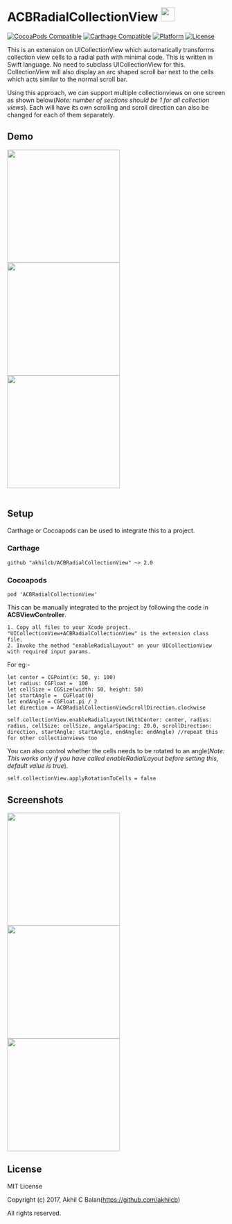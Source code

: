 # ACBRadialCollectionView <kbd><img src="/ACBRadialCollectionView/Assets.xcassets/AppIcon.appiconset/Icon-App-29x29@2x.png?raw=true" width="32"></kbd>

[![CocoaPods Compatible](https://img.shields.io/cocoapods/v/ACBRadialCollectionView.svg)](https://img.shields.io/cocoapods/v/ACBRadialCollectionView.svg)
[![Carthage Compatible](https://img.shields.io/badge/Carthage-compatible-4BC51D.svg?style=flat)](https://github.com/Carthage/Carthage)
[![Platform](https://img.shields.io/cocoapods/p/ACBRadialCollectionView.svg?style=flat)](https://github.com/akhilcb/ACBRadialCollectionView)
[![License](https://img.shields.io/cocoapods/l/ACBRadialCollectionView.svg?style=flat)](http://cocoapods.org/pods/ACBRadialCollectionView)


This is an extension on UICollectionView which automatically transforms collection view cells to a radial path with minimal code. 
This is written in Swift language. No need to subclass UICollectionView for this. CollectionView will also display an arc shaped scroll bar next to the cells which acts similar to the normal scroll bar. 

Using this approach, we can support multiple collectionviews on one screen as shown below(_Note: number of sections should be 1 for all collection views_). Each will have its own scrolling and scroll direction can also be changed for each of them separately.

## Demo
<kbd>
<div>
<img src="/ACBRadialCollectionView/Screenshots/ACBRadialCVgif1.gif?raw=true" width="260">
<img src="/ACBRadialCollectionView/Screenshots/ACBRadialCVgif2.gif?raw=true" width="260">
<img src="/ACBRadialCollectionView/Screenshots/ACBRadialCVgif3.gif?raw=true" width="260">
</div>
</kbd>

<div><br></div>

## Setup

Carthage or Cocoapods can be used to integrate this to a project. 

### Carthage

```
github "akhilcb/ACBRadialCollectionView" ~> 2.0

```

### Cocoapods

```
pod 'ACBRadialCollectionView'

```

This can be manually integrated to the project by following the code in __ACBViewController__. 

	1. Copy all files to your Xcode project. "UICollectionView+ACBRadialCollectionView" is the extension class file.
	2. Invoke the method "enableRadialLayout" on your UICollectionView with required input params.
  
For eg:-

	let center = CGPoint(x: 50, y: 100)
	let radius: CGFloat =  100
	let cellSize = CGSize(width: 50, height: 50)
	let startAngle =  CGFloat(0)
	let endAngle = CGFloat.pi / 2
	let direction = ACBRadialCollectionViewScrollDirection.clockwise
  
    self.collectionView.enableRadialLayout(WithCenter: center, radius: radius, cellSize: cellSize, angularSpacing: 20.0, scrollDirection: direction, startAngle: startAngle, endAngle: endAngle) //repeat this for other collectionviews too
    
You can also control whether the cells needs to be rotated to an angle(_Note: This works only if you have called enableRadialLayout before setting this, default value is true_).
 
    self.collectionView.applyRotationToCells = false

## Screenshots
<kbd>
<div>
<img src="/ACBRadialCollectionView/Screenshots/ACBRadialCollectionViewFirst.png?raw=true" width="260">
<img src="/ACBRadialCollectionView/Screenshots/ACBRadialCollectionViewSecond.png?raw=true" width="260">
<img src="/ACBRadialCollectionView/Screenshots/ACBRadialCollectionViewThird.png?raw=true" width="260">
</div>
</kbd>

## License

MIT License

Copyright (c) 2017, Akhil C Balan(https://github.com/akhilcb)

All rights reserved.
